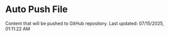 # Auto Push File

Content that will be pushed to GitHub repository.
Last updated: 07/15/2025, 01:11:22 AM